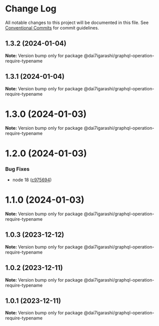 # Change Log

All notable changes to this project will be documented in this file.
See [Conventional Commits](https://conventionalcommits.org) for commit guidelines.

## 1.3.2 (2024-01-04)

**Note:** Version bump only for package @dai7igarashi/graphql-operation-require-typename





## 1.3.1 (2024-01-04)

**Note:** Version bump only for package @dai7igarashi/graphql-operation-require-typename





# 1.3.0 (2024-01-03)

**Note:** Version bump only for package @dai7igarashi/graphql-operation-require-typename





# 1.2.0 (2024-01-03)


### Bug Fixes

* node 18 ([c975694](https://github.com/Dai7Igarashi/monorepo_publish_sample/commit/c9756945fa0cae78787ff515d80013aaadafdd16))





# 1.1.0 (2024-01-03)

**Note:** Version bump only for package @dai7igarashi/graphql-operation-require-typename





## 1.0.3 (2023-12-12)

**Note:** Version bump only for package @dai7igarashi/graphql-operation-require-typename





## 1.0.2 (2023-12-11)

**Note:** Version bump only for package @dai7igarashi/graphql-operation-require-typename





## 1.0.1 (2023-12-11)

**Note:** Version bump only for package @dai7igarashi/graphql-operation-require-typename
